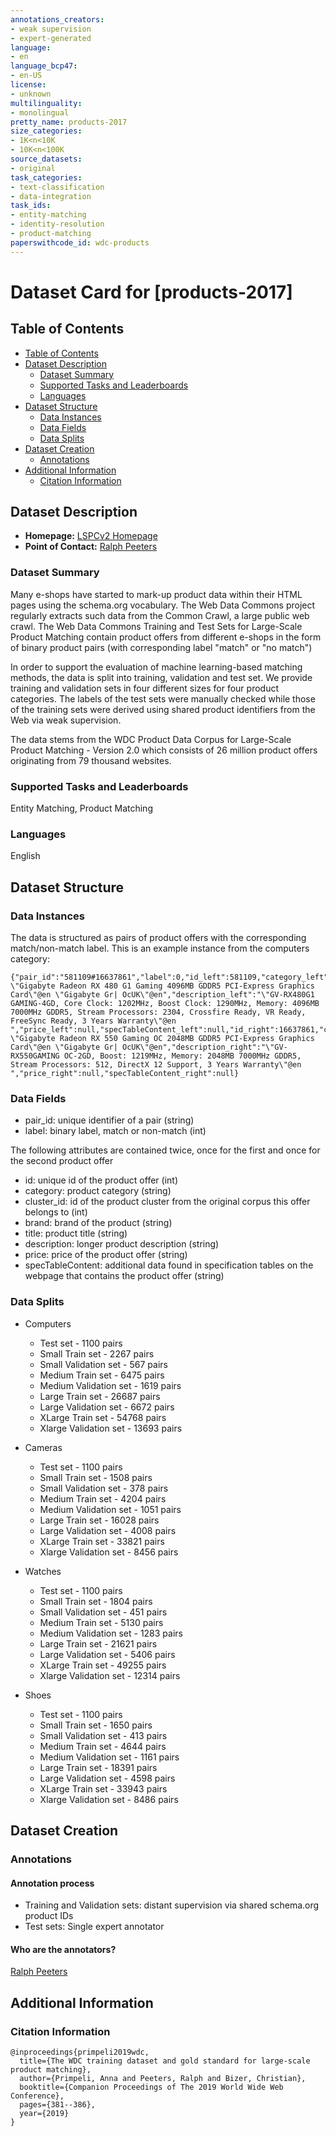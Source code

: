 ```yaml
---
annotations_creators:
- weak supervision
- expert-generated
language:
- en
language_bcp47:
- en-US
license:
- unknown
multilinguality:
- monolingual
pretty_name: products-2017
size_categories:
- 1K<n<10K
- 10K<n<100K
source_datasets:
- original
task_categories: 
- text-classification
- data-integration
task_ids:
- entity-matching
- identity-resolution
- product-matching
paperswithcode_id: wdc-products
---
```


# Dataset Card for [products-2017]

## Table of Contents
- [Table of Contents](#table-of-contents)
- [Dataset Description](#dataset-description)
  - [Dataset Summary](#dataset-summary)
  - [Supported Tasks and Leaderboards](#supported-tasks-and-leaderboards)
  - [Languages](#languages)
- [Dataset Structure](#dataset-structure)
  - [Data Instances](#data-instances)
  - [Data Fields](#data-fields)
  - [Data Splits](#data-splits)
- [Dataset Creation](#dataset-creation)
  - [Annotations](#annotations)
- [Additional Information](#additional-information)
  - [Citation Information](#citation-information)

## Dataset Description

- **Homepage:** [LSPCv2 Homepage](http://webdatacommons.org/largescaleproductcorpus/v2/index.html)
- **Point of Contact:** [Ralph Peeters](mailto:ralph.peeters@uni-mannheim.de)

### Dataset Summary

Many e-shops have started to mark-up product data within their HTML pages using the schema.org vocabulary. The Web Data Commons project regularly extracts such data from the Common Crawl, a large public web crawl. The Web Data Commons Training and Test Sets for Large-Scale Product Matching contain product offers from different e-shops in the form of binary product pairs (with corresponding label "match" or "no match")

In order to support the evaluation of machine learning-based matching methods, the data is split into training, validation and test set. We provide training and validation sets in four different sizes for four product categories. The labels of the test sets were manually checked while those of the training sets were derived using shared product identifiers from the Web via weak supervision.

The data stems from the WDC Product Data Corpus for Large-Scale Product Matching - Version 2.0 which consists of 26 million product offers originating from 79 thousand websites.


### Supported Tasks and Leaderboards

Entity Matching, Product Matching

### Languages

English

## Dataset Structure

### Data Instances

The data is structured as pairs of product offers with the corresponding match/non-match label. This is an example instance from the computers category:

```
{"pair_id":"581109#16637861","label":0,"id_left":581109,"category_left":"Computers_and_Accessories","cluster_id_left":1324529,"brand_left":"\"Gigabyte\"@en","title_left":" \"Gigabyte Radeon RX 480 G1 Gaming 4096MB GDDR5 PCI-Express Graphics Card\"@en \"Gigabyte Gr| OcUK\"@en","description_left":"\"GV-RX480G1 GAMING-4GD, Core Clock: 1202MHz, Boost Clock: 1290MHz, Memory: 4096MB 7000MHz GDDR5, Stream Processors: 2304, Crossfire Ready, VR Ready, FreeSync Ready, 3 Years Warranty\"@en ","price_left":null,"specTableContent_left":null,"id_right":16637861,"category_right":"Computers_and_Accessories","cluster_id_right":107415,"brand_right":"\"Gigabyte\"@en","title_right":" \"Gigabyte Radeon RX 550 Gaming OC 2048MB GDDR5 PCI-Express Graphics Card\"@en \"Gigabyte Gr| OcUK\"@en","description_right":"\"GV-RX550GAMING OC-2GD, Boost: 1219MHz, Memory: 2048MB 7000MHz GDDR5, Stream Processors: 512, DirectX 12 Support, 3 Years Warranty\"@en ","price_right":null,"specTableContent_right":null}
```

### Data Fields

- pair_id: unique identifier of a pair (string)
- label: binary label, match or non-match (int)

The following attributes are contained twice, once for the first and once for the second product offer

- id: unique id of the product offer (int)
- category: product category (string)
- cluster_id: id of the product cluster from the original corpus this offer belongs to (int)
- brand: brand of the product (string)
- title: product title (string)
- description: longer product description (string)
- price: price of the product offer (string)
- specTableContent: additional data found in specification tables on the webpage that contains the product offer (string)

### Data Splits
- Computers
  - Test set - 1100 pairs
  - Small Train set - 2267 pairs
  - Small Validation set - 567 pairs
  - Medium Train set - 6475 pairs
  - Medium Validation set - 1619 pairs
  - Large Train set - 26687 pairs
  - Large Validation set - 6672 pairs
  - XLarge Train set - 54768 pairs
  - Xlarge Validation set - 13693 pairs

- Cameras
  - Test set - 1100 pairs
  - Small Train set - 1508 pairs
  - Small Validation set - 378 pairs
  - Medium Train set - 4204 pairs
  - Medium Validation set - 1051 pairs
  - Large Train set - 16028 pairs
  - Large Validation set - 4008 pairs
  - XLarge Train set - 33821 pairs
  - Xlarge Validation set - 8456 pairs

- Watches
  - Test set - 1100 pairs
  - Small Train set - 1804 pairs
  - Small Validation set - 451 pairs
  - Medium Train set - 5130 pairs
  - Medium Validation set - 1283 pairs
  - Large Train set - 21621 pairs
  - Large Validation set - 5406 pairs
  - XLarge Train set - 49255 pairs
  - Xlarge Validation set - 12314 pairs

- Shoes
  - Test set - 1100 pairs
  - Small Train set - 1650 pairs
  - Small Validation set - 413 pairs
  - Medium Train set - 4644 pairs
  - Medium Validation set - 1161 pairs
  - Large Train set - 18391 pairs
  - Large Validation set - 4598 pairs
  - XLarge Train set - 33943 pairs
  - Xlarge Validation set - 8486 pairs


## Dataset Creation

### Annotations

#### Annotation process

- Training and Validation sets: distant supervision via shared schema.org product IDs
- Test sets: Single expert annotator

#### Who are the annotators?

[Ralph Peeters](https://www.uni-mannheim.de/dws/people/researchers/phd-students/ralph-peeters/)

## Additional Information

### Citation Information

```
@inproceedings{primpeli2019wdc,
  title={The WDC training dataset and gold standard for large-scale product matching},
  author={Primpeli, Anna and Peeters, Ralph and Bizer, Christian},
  booktitle={Companion Proceedings of The 2019 World Wide Web Conference},
  pages={381--386},
  year={2019}
}
```
